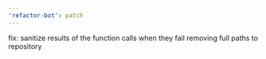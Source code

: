 ```yaml
---
'refactor-bot': patch
---
```


fix: sanitize results of the function calls when they fail removing full paths
to repository
